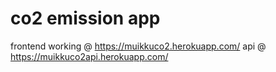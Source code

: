# co2 emission app


frontend working @ https://muikkuco2.herokuapp.com/
api @ https://muikkuco2api.herokuapp.com/
